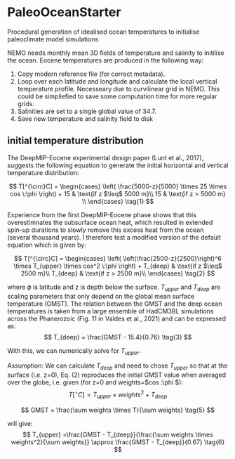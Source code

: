 # PaleoOceanStarter
Procedural generation of idealised ocean temperatures to initialise paleoclimate model simulations

NEMO needs monthly mean 3D fields of temperature and salinity to initilise the ocean. Eocene temperatures are produced in the following way:
1. Copy modern reference file (for correct metadata).
2. Loop over each latitude and longitude and calculate the local vertical temperature profile. Necesseary due to curvilinear grid in NEMO. This could be simpliefied to save some computation time for more regular grids.
3. Salinities are set to a single global value of 34.7.
4. Save new temperature and salinity field to disk

## initial temperature distribution
The DeepMIP-Eocene experimental design paper (Lunt et al., 2017), suggests the following equation to generate the initial horizontal and vertical temperature distribution:

$$   T[^{\circ}C] =
\begin{cases}
  \left( \frac{5000-z}{5000} \times 25 \times cos \:\phi \right) + 15 & \text{if z $\leq$ 5000 m}\\
  15 & \text{if z > 5000 m} \\
\end{cases} 
\tag{1}
$$

Experience from the first DeepMIP-Eocene phase shows that this overestimnates the subsurface ocean heat, which resulted in extended spin-up durations to slowly remove this excess heat from the ocean (several thousand years). I therefore test a modified version of the default equation which is given by:

$$   T[^{\circ}C] =
\begin{cases}
  \left( \left(\frac{2500-z}{2500}\right)^6 \times T_{upper}  \times cos^2 \:\phi \right) + T_{deep} & \text{if z $\leq$ 2500 m}\\
  T_{deep} & \text{if z > 2500 m}\\
\end{cases} 
\tag{2}
$$

where $\phi$ is latitude and z is depth below the surface. $T_{upper}$ and $T_{deep}$ are scaling parameters that only depend on the global mean surface temperature (GMST). The relation between the GMST and the deep ocean temperatures is taken from a large ensemble of HadCM3BL simulations across the Phanerozoic (Fig. 11 in Valdes et al., 2021) and can be expressed as:
$$
T_{deep} = \frac{GMST - 15.4}{0.76}
\tag{3}
$$

With this, we can numerically solve for $T_{upper}$. 

Assumption:  We can calculate $T_{deep}$ and need to chose $T_{upper}$ so that at the surface (i.e. z=0), Eq. (2) reproduces the initial GMST value when averaged over the globe, i.e. given (for z=0 and weights=$cos \:\phi $):
$$
T[^{\circ}C] = T_{upper} \times weights^2 + T_{deep}
\tag{4}
$$

$$
GMST = \frac{\sum weights \times T}{\sum weights}
\tag{5}
$$

will give:
$$
T_{upper} =\frac{GMST - T_{deep}}{\frac{\sum weights \times weights^2}{\sum weights}} \approx \frac{GMST - T_{deep}}{0.67}
\tag{6}
$$
